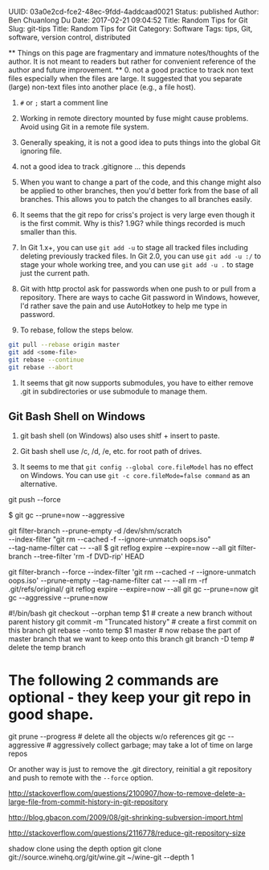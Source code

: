 UUID: 03a0e2cd-fce2-48ec-9fdd-4addcaad0021
Status: published
Author: Ben Chuanlong Du
Date: 2017-02-21 09:04:52
Title: Random Tips for Git
Slug: git-tips
Title: Random Tips for Git
Category: Software
Tags: tips, Git, software, version control, distributed

**
Things on this page are fragmentary and immature notes/thoughts of the author. 
It is not meant to readers but rather for convenient reference of the author and future improvement.
**
0. not a good practice to track non text files 
especially when the files are large.
It suggested that you separate (large) non-text files into another place (e.g., a file host). 

1. `#` or `;` start a comment line

5. Working in remote directory mounted by fuse might cause problems.
Avoid using Git in a remote file system.

6. Generally speaking, 
it is not a good idea to puts things into the global Git ignoring file.

7. not a good idea to track .gitignore ... this depends


10. When you want to change a part of the code, 
and this change might also be applied to other branches, 
then you'd better fork from the base of all branches. 
This allows you to patch the changes to all branches easily.


14. It seems that the git repo for criss's project is very large even though it is the first commit. 
Why is this? 1.9G? while things recorded is much smaller than this. 

18. In Git 1.x+, 
you can use `git add -u` to stage all tracked files including deleting previously tracked files. 
In Git 2.0, 
you can use `git add -u :/` to stage your whole working tree, 
and you can use `git add -u .` to stage just the current path. 

19. Git with http proctol ask for passwords when one push to or pull from a repository.
There are ways to cache Git password in Windows, 
however, 
I'd rather save the pain and use AutoHotkey to help me type in password.

5. To rebase, follow the steps below.
```bash
git pull --rebase origin master
git add <some-file>
git rebase --continue
git rebase --abort
```

1. It seems that git now supports submodules, 
you have to either remove .git in subdirectories or use submodule to manage them.

## Git Bash Shell on Windows

1. git bash shell (on Windows) also uses shitf + insert to paste.

2. Git bash shell use /c, /d, /e, etc. for root path of drives.

3. It seems to me that 
`git config --global core.fileModel` 
has no effect on Windows.
You can use `git -c core.fileMode=false command` as an alternative.

git push --force


$ git gc --prune=now --aggressive

git filter-branch --prune-empty -d /dev/shm/scratch \
  --index-filter "git rm --cached -f --ignore-unmatch oops.iso" \
  --tag-name-filter cat -- --all
$ git reflog expire --expire=now --all
git filter-branch --tree-filter 'rm -f DVD-rip' HEAD

git filter-branch --force --index-filter 'git rm --cached -r --ignore-unmatch oops.iso' --prune-empty --tag-name-filter cat -- --all
rm -rf .git/refs/original/
git reflog expire --expire=now --all
git gc --prune=now
git gc --aggressive --prune=now

#!/bin/bash
git checkout --orphan temp $1 # create a new branch without parent history
git commit -m "Truncated history" # create a first commit on this branch
git rebase --onto temp $1 master # now rebase the part of master branch that we want to keep onto this branch
git branch -D temp # delete the temp branch

# The following 2 commands are optional - they keep your git repo in good shape.
git prune --progress # delete all the objects w/o references
git gc --aggressive # aggressively collect garbage; may take a lot of time on large repos

Or another way is just to remove the .git directory, 
reinitial a git repository and push to remote with the `--force` option.

http://stackoverflow.com/questions/2100907/how-to-remove-delete-a-large-file-from-commit-history-in-git-repository

http://blog.gbacon.com/2009/08/git-shrinking-subversion-import.html

http://stackoverflow.com/questions/2116778/reduce-git-repository-size

shadow clone using the depth option
git clone git://source.winehq.org/git/wine.git ~/wine-git --depth 1
